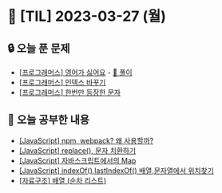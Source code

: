 # 📆 [TIL] 2023-03-27 (월)

## 🔒 오늘 푼 문제

- [[프로그래머스] 영어가 싫어요](https://school.programmers.co.kr/learn/courses/30/lessons/120894) - [🔑 풀이](https://monsta-zo.github.io/%EB%AC%B8%EC%A0%9C%ED%92%80%EC%9D%B4/ps-%EC%98%81%EC%96%B4%EA%B0%80%EC%8B%AB%EC%96%B4%EC%9A%94/)
- [[프로그래머스] 인덱스 바꾸기](https://school.programmers.co.kr/learn/courses/30/lessons/120895)
- [[프로그래머스] 한번만 등장한 문자](https://school.programmers.co.kr/learn/courses/30/lessons/120896)

## 📝 오늘 공부한 내용

- [[JavaScript] npm, webpack? 왜 사용할까?](https://monsta-zo.github.io/javascript/js-tool/)
- [[JavaScript] replace(), 문자 치환하기](https://monsta-zo.github.io/javascript/js-replace/)
- [[JavaScript] 자바스크립트에서의 Map](https://monsta-zo.github.io/javascript/js-map/)
- [[JavaScript] indexOf(),lastIndexOf() 배열,문자열에서 위치찾기](https://monsta-zo.github.io/javascript/js-indexof/)
- [[자료구조] 배열 (순차 리스트)]()
